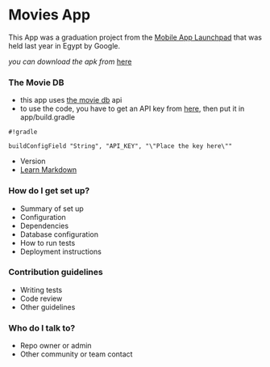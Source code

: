 # Movies App #

This App was a graduation project from the [Mobile App Launchpad](https://www.mobileapplaunchpad.com.eg) that was held last year in Egypt by Google.

*you can download the apk from* [here](https://github.com/AhmedNMahran/MoviesApp/blob/master/app/app-release.apk)

### The Movie DB ###

* this app uses [the movie db](developers.themoviedb.org) api
* to use the code, you have to get an API key from [here](https://www.google.com/url?q=https://www.themoviedb.org/account/signup&sa=D&ust=1490041840568000&usg=AFQjCNHtIQ6fGeiNGirKumziPjf64jAYoA), then put it in app/build.gradle 
```
#!gradle

buildConfigField "String", "API_KEY", "\"Place the key here\""
```

* Version
* [Learn Markdown](https://bitbucket.org/tutorials/markdowndemo)

### How do I get set up? ###

* Summary of set up
* Configuration
* Dependencies
* Database configuration
* How to run tests
* Deployment instructions

### Contribution guidelines ###

* Writing tests
* Code review
* Other guidelines

### Who do I talk to? ###

* Repo owner or admin
* Other community or team contact